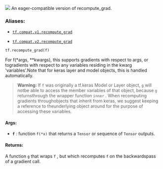 ![](https://tensorflow.google.cn/images/tf_logo_32px.png)
An eager-compatible version of recompute_grad.

### Aliases:

- [ `tf.compat.v1.recompute_grad` ](/api_docs/python/tf/recompute_grad)

- [ `tf.compat.v2.recompute_grad` ](/api_docs/python/tf/recompute_grad)


```python
tf.recompute_grad(f)

```


For f(*args, **kwargs), this supports gradients with respect to args, or togradients with respect to any variables residing in the kwarg 'variables'.Note that for keras layer and model objects, this is handled automatically.

>**Warning:**  If  `f`  was originally a tf.keras Model or Layer object,  `g`  will notbe able to access the member variables of that object, because  `g`  returnsthrough the wrapper function  `inner` .  When recomputing gradients throughobjects that inherit from keras, we suggest keeping a reference to theunderlying object around for the purpose of accessing these variables.

#### Args:

- **`f`** : function  `f(*x)`  that returns a  `Tensor`  or sequence of  `Tensor`  outputs.

#### Returns:

A function  `g`  that wraps  `f` , but which recomputes  `f`  on the backwardspass of a gradient call.
